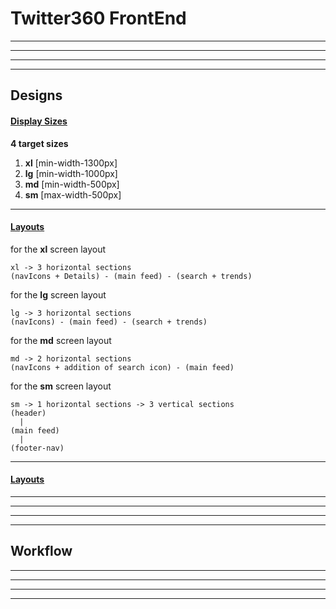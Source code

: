 # Twitter360 FrontEnd

---

---

---

---

## Designs

#### <u>Display Sizes</u>

**4 target sizes**

1. **xl** [min-width-1300px]
2. **lg** [min-width-1000px]
3. **md** [min-width-500px]
4. **sm** [max-width-500px]

---

#### <u>Layouts</u>

for the **xl** screen layout

    xl -> 3 horizontal sections
    (navIcons + Details) - (main feed) - (search + trends)

for the **lg** screen layout

    lg -> 3 horizontal sections
    (navIcons) - (main feed) - (search + trends)

for the **md** screen layout

    md -> 2 horizontal sections
    (navIcons + addition of search icon) - (main feed)

for the **sm** screen layout

    sm -> 1 horizontal sections -> 3 vertical sections
    (header)
      |
    (main feed)
      |
    (footer-nav)

---

#### <u>Layouts</u>

---

---

---

---

## Workflow

---

---

---

---
